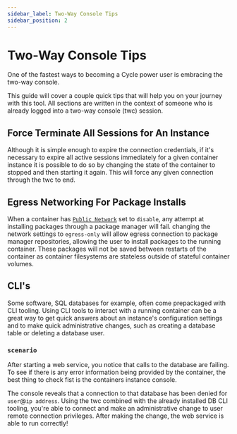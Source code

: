 ```yaml
---
sidebar_label: Two-Way Console Tips
sidebar_position: 2
---
```


# Two-Way Console Tips

One of the fastest ways to becoming a Cycle power user is embracing the two-way console.

This guide will cover a couple quick tips that will help you on your journey with this tool. All sections are written in the context of someone who is already logged into a two-way console (twc) session.

## Force Terminate All Sessions for An Instance

Although it is simple enough to expire the connection credentials, if it's necessary to expire all active sessions immediately for a given container instance it is possible to do so by changing the state of the container to stopped and then starting it again. This will force any given connection through the twc to end.

## Egress Networking For Package Installs

When a container has [`Public Network`](/docs/containers/configuration/networking#public-network) set to `disable`, any attempt at installing packages through a package manager will fail. changing the network settings to `egress-only` will allow egress connection to package manager repositories, allowing the user to install packages to the running container. These packages will not be saved between restarts of the container as container filesystems are stateless outside of stateful container volumes.

## CLI's

Some software, SQL databases for example, often come prepackaged with CLI tooling. Using CLI tools to interact with a running container can be a great way to get quick answers about an instance's configuration settings and to make quick administrative changes, such as creating a database table or deleting a database user.

### `scenario`

After starting a web service, you notice that calls to the database are failing. To see if there is any error information being provided by the container, the best thing to check fist is the containers instance console.

The console reveals that a connection to that database has been denied for `user`@`ip address`. Using the twc combined with the already installed DB CLI tooling, you're able to connect and make an administrative change to user remote connection privileges. After making the change, the web service is able to run correctly!
